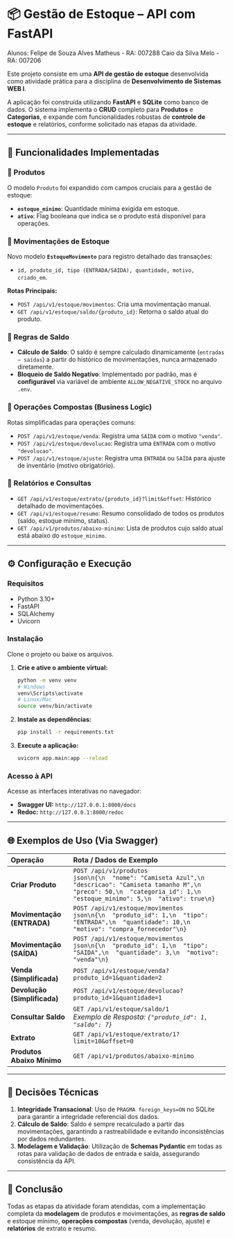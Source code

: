 # 📦 Gestão de Estoque – API com FastAPI
 Alunos: Felipe de Souza Alves Matheus - RA: 007288
         Caio da Silva Melo - RA: 007206

Este projeto consiste em uma **API de gestão de estoque** desenvolvida como atividade prática para a disciplina de **Desenvolvimento de Sistemas WEB I**.

A aplicação foi construída utilizando **FastAPI** e **SQLite** como banco de dados. O sistema implementa o **CRUD** completo para **Produtos** e **Categorias**, e expande com funcionalidades robustas de **controle de estoque** e relatórios, conforme solicitado nas etapas da atividade.

---

## 🚀 Funcionalidades Implementadas

### 🔹 Produtos
O modelo `Produto` foi expandido com campos cruciais para a gestão de estoque:
- **`estoque_minimo`**: Quantidade mínima exigida em estoque.
- **`ativo`**: Flag booleana que indica se o produto está disponível para operações.

### 🔹 Movimentações de Estoque
Novo modelo **`EstoqueMovimento`** para registro detalhado das transações:
- `id, produto_id, tipo (ENTRADA/SAIDA), quantidade, motivo, criado_em`.

**Rotas Principais:**
- `POST /api/v1/estoque/movimentos`: Cria uma movimentação manual.
- `GET /api/v1/estoque/saldo/{produto_id}`: Retorna o saldo atual do produto.

### 🔹 Regras de Saldo
- **Cálculo de Saldo**: O saldo é sempre calculado dinamicamente (`entradas – saídas`) a partir do histórico de movimentações, nunca armazenado diretamente.
- **Bloqueio de Saldo Negativo**: Implementado por padrão, mas é **configurável** via variável de ambiente `ALLOW_NEGATIVE_STOCK` no arquivo `.env`.

### 🔹 Operações Compostas (Business Logic)
Rotas simplificadas para operações comuns:
- `POST /api/v1/estoque/venda`: Registra uma `SAÍDA` com o motivo `"venda"`.
- `POST /api/v1/estoque/devolucao`: Registra uma `ENTRADA` com o motivo `"devolucao"`.
- `POST /api/v1/estoque/ajuste`: Registra uma `ENTRADA` ou `SAÍDA` para ajuste de inventário (motivo obrigatório).

### 🔹 Relatórios e Consultas
- `GET /api/v1/estoque/extrato/{produto_id}?limit&offset`: Histórico detalhado de movimentações.
- `GET /api/v1/estoque/resumo`: Resumo consolidado de todos os produtos (saldo, estoque mínimo, status).
- `GET /api/v1/produtos/abaixo-minimo`: Lista de produtos cujo saldo atual está abaixo do `estoque_minimo`.

---

## ⚙️ Configuração e Execução

### **Requisitos**

- Python 3.10+
- FastAPI
- SQLAlchemy
- Uvicorn

### **Instalação**

Clone o projeto ou baixe os arquivos.

1.  **Crie e ative o ambiente virtual:**
    ```bash
    python -m venv venv
    # Windows
    venv\Scripts\activate
    # Linux/Mac
    source venv/bin/activate
    ```

2.  **Instale as dependências:**
    ```bash
    pip install -r requirements.txt
    ```

3.  **Execute a aplicação:**
    ```bash
    uvicorn app.main:app --reload
    ```

### **Acesso à API**

Acesse as interfaces interativas no navegador:

- **Swagger UI:** `http://127.0.0.1:8000/docs`
- **Redoc:** `http://127.0.0.1:8000/redoc`

---

## 🌐 Exemplos de Uso (Via Swagger)

| Operação | Rota / Dados de Exemplo |
| :--- | :--- |
| **Criar Produto** | `POST /api/v1/produtos`<br>```json\n{\n  "nome": "Camiseta Azul",\n  "descricao": "Camiseta tamanho M",\n  "preco": 50,\n  "categoria_id": 1,\n  "estoque_minimo": 5,\n  "ativo": true\n}``` |
| **Movimentação (ENTRADA)** | `POST /api/v1/estoque/movimentos`<br>```json\n{\n  "produto_id": 1,\n  "tipo": "ENTRADA",\n  "quantidade": 10,\n  "motivo": "compra_fornecedor"\n}``` |
| **Movimentação (SAÍDA)** | `POST /api/v1/estoque/movimentos`<br>```json\n{\n  "produto_id": 1,\n  "tipo": "SAIDA",\n  "quantidade": 3,\n  "motivo": "venda"\n}``` |
| **Venda (Simplificada)** | `POST /api/v1/estoque/venda?produto_id=1&quantidade=2` |
| **Devolução (Simplificada)** | `POST /api/v1/estoque/devolucao?produto_id=1&quantidade=1` |
| **Consultar Saldo** | `GET /api/v1/estoque/saldo/1`<br>_Exemplo de Resposta: `{"produto_id": 1, "saldo": 7}`_ |
| **Extrato** | `GET /api/v1/estoque/extrato/1?limit=10&offset=0` |
| **Produtos Abaixo Mínimo** | `GET /api/v1/produtos/abaixo-minimo` |

---

## 📌 Decisões Técnicas

1.  **Integridade Transacional**: Uso de `PRAGMA foreign_keys=ON` no SQLite para garantir a integridade referencial dos dados.
2.  **Cálculo de Saldo**: Saldo é sempre recalculado a partir das movimentações, garantindo a rastreabilidade e evitando inconsistências por dados redundantes.
3.  **Modelagem e Validação**: Utilização de **Schemas Pydantic** em todas as rotas para validação de dados de entrada e saída, assegurando consistência da API.

---

## 🏁 Conclusão

Todas as etapas da atividade foram atendidas, com a implementação completa da **modelagem** de produtos e movimentações, as **regras de saldo** e estoque mínimo, **operações compostas** (venda, devolução, ajuste) e **relatórios** de extrato e resumo.
